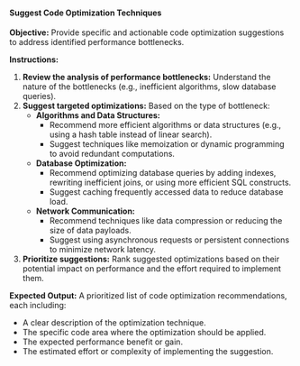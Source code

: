 #### Suggest Code Optimization Techniques

**Objective:** Provide specific and actionable code optimization suggestions to address identified performance bottlenecks.

**Instructions:**

1. **Review the analysis of performance bottlenecks:** Understand the nature of the bottlenecks (e.g., inefficient algorithms, slow database queries).
2. **Suggest targeted optimizations:** Based on the type of bottleneck:
    - **Algorithms and Data Structures:**
        -  Recommend more efficient algorithms or data structures (e.g., using a hash table instead of linear search).
        -  Suggest techniques like memoization or dynamic programming to avoid redundant computations.
    - **Database Optimization:**
        -  Recommend optimizing database queries by adding indexes, rewriting inefficient joins, or using more efficient SQL constructs.
        -  Suggest caching frequently accessed data to reduce database load.
    - **Network Communication:**
        -  Recommend techniques like data compression or reducing the size of data payloads.
        -  Suggest using asynchronous requests or persistent connections to minimize network latency.
3. **Prioritize suggestions:**  Rank suggested optimizations based on their potential impact on performance and the effort required to implement them.

**Expected Output:** A prioritized list of code optimization recommendations, each including:

-  A clear description of the optimization technique.
-  The specific code area where the optimization should be applied.
-  The expected performance benefit or gain.
- The estimated effort or complexity of implementing the suggestion.
